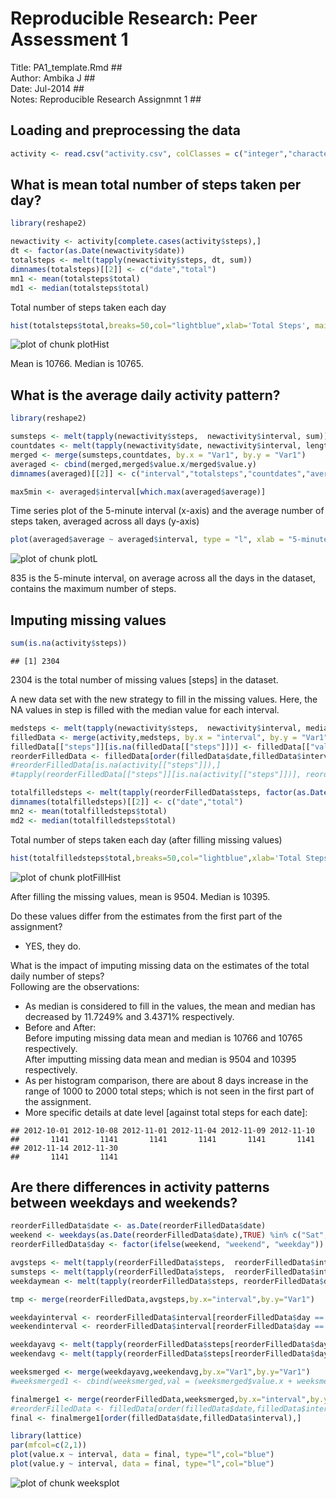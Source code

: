 # Reproducible Research: Peer Assessment 1
Title:  PA1_template.Rmd                     ##  
Author: Ambika J                             ##  
Date:   Jul-2014                             ##  
Notes:  Reproducible Research Assignmnt 1    ##  

## Loading and preprocessing the data



```r
activity <- read.csv("activity.csv", colClasses = c("integer","character","integer"), comment="",stringsAsFactors = FALSE, nrows = 17568)
```

## What is mean total number of steps taken per day?

```r
library(reshape2)

newactivity <- activity[complete.cases(activity$steps),]
dt <- factor(as.Date(newactivity$date))
totalsteps <- melt(tapply(newactivity$steps, dt, sum))
dimnames(totalsteps)[[2]] <- c("date","total")
mn1 <- mean(totalsteps$total)
md1 <- median(totalsteps$total)
```

Total number of steps taken each day

```r
hist(totalsteps$total,breaks=50,col="lightblue",xlab='Total Steps', main = "Total number of steps taken each day")
```

![plot of chunk plotHist](figure/plotHist.png) 

Mean is 10766. Median is 10765.

## What is the average daily activity pattern?

```r
library(reshape2)

sumsteps <- melt(tapply(newactivity$steps,  newactivity$interval, sum))
countdates <- melt(tapply(newactivity$date, newactivity$interval, length))
merged <- merge(sumsteps,countdates, by.x = "Var1", by.y = "Var1")
averaged <- cbind(merged,merged$value.x/merged$value.y)
dimnames(averaged)[[2]] <- c("interval","totalsteps","countdates","average")

max5min <- averaged$interval[which.max(averaged$average)]
```

Time series plot of the 5-minute interval (x-axis) and the average number of steps taken, averaged across all days (y-axis)

```r
plot(averaged$average ~ averaged$interval, type = "l", xlab = "5-minute interval", ylab = "average steps",col="blue")
```

![plot of chunk plotL](figure/plotL.png) 

835 is the 5-minute interval, on average across all the days in the dataset, contains the maximum number of steps.

## Imputing missing values

```r
sum(is.na(activity$steps))
```

```
## [1] 2304
```
2304 is the total number of missing values [steps] in the dataset.

A new data set with the new strategy to fill in the missing values. Here, the NA values in step is filled with the median value for each interval.

```r
medsteps <- melt(tapply(newactivity$steps,  newactivity$interval, median))
filledData <- merge(activity,medsteps, by.x = "interval", by.y = "Var1",all = TRUE)
filledData[["steps"]][is.na(filledData[["steps"]])] <- filledData[["value"]][is.na(filledData[["steps"]])]
reorderFilledData <- filledData[order(filledData$date,filledData$interval),c(2,3,1)]
#reorderFilledData[is.na(activity[["steps"]]),] 
#tapply(reorderFilledData[["steps"]][is.na(activity[["steps"]])], reorderFilledData$date, sum)

totalfilledsteps <- melt(tapply(reorderFilledData$steps, factor(as.Date(reorderFilledData$date)), sum))
dimnames(totalfilledsteps)[[2]] <- c("date","total")
mn2 <- mean(totalfilledsteps$total)
md2 <- median(totalfilledsteps$total)
```

Total number of steps taken each day (after filling missing values)

```r
hist(totalfilledsteps$total,breaks=50,col="lightblue",xlab='Total Steps', main = "Total number of steps taken each day (after filling missing values)")
```

![plot of chunk plotFillHist](figure/plotFillHist.png) 

After filling the missing values, mean is 9504. Median is 10395.

Do these values differ from the estimates from the first part of the assignment? 
* YES, they do.  

What is the impact of imputing missing data on the estimates of the total daily number of steps?  
Following are the observations:  
* As median is considered to fill in the values, the mean and median has decreased by 11.7249% and 3.4371% respectively.  
* Before and After:  
Before imputing missing data mean and median is 10766 and 10765 respectively.  
After imputting missing  data mean and median is 9504 and 10395 respectively.  
* As per histogram comparison, there are about 8 days increase in the range of 1000 to 2000 total steps; which is not seen in the first part of the assignment.  
* More specific details at date level [against total steps for each date]:  

```
## 2012-10-01 2012-10-08 2012-11-01 2012-11-04 2012-11-09 2012-11-10 
##       1141       1141       1141       1141       1141       1141 
## 2012-11-14 2012-11-30 
##       1141       1141
```
 
## Are there differences in activity patterns between weekdays and weekends?

```r
reorderFilledData$date <- as.Date(reorderFilledData$date)
weekend <- weekdays(as.Date(reorderFilledData$date),TRUE) %in% c("Sat", "Sun")
reorderFilledData$day <- factor(ifelse(weekend, "weekend", "weekday"))

avgsteps <- melt(tapply(reorderFilledData$steps,  reorderFilledData$interval, mean))
sumsteps <- melt(tapply(reorderFilledData$steps,  reorderFilledData$interval, sum))
weekdaymean <- melt(tapply(reorderFilledData$steps, reorderFilledData$day, mean))

tmp <- merge(reorderFilledData,avgsteps,by.x="interval",by.y="Var1")

weekdayinterval <- reorderFilledData$interval[reorderFilledData$day == "weekday"]
weekendinterval <- reorderFilledData$interval[reorderFilledData$day == "weekend"]

weekdayavg <- melt(tapply(reorderFilledData$steps[reorderFilledData$day == "weekday"],  weekdayinterval, mean))
weekendavg <- melt(tapply(reorderFilledData$steps[reorderFilledData$day == "weekend"],  weekendinterval, mean))

weeksmerged <- merge(weekdayavg,weekendavg,by.x="Var1",by.y="Var1")
#weeksmerged1 <- cbind(weeksmerged,val = (weeksmerged$value.x + weeksmerged$value.y))

finalmerge1 <- merge(reorderFilledData,weeksmerged,by.x="interval",by.y="Var1")
#reorderFilledData <- filledData[order(filledData$date,filledData$interval),c(2,3,1)]
final <- finalmerge1[order(filledData$date,filledData$interval),]
```

```r
library(lattice)
par(mfcol=c(2,1))
plot(value.x ~ interval, data = final, type="l",col="blue")
plot(value.y ~ interval, data = final, type="l",col="blue")
```

![plot of chunk weeksplot](figure/weeksplot.png) 


